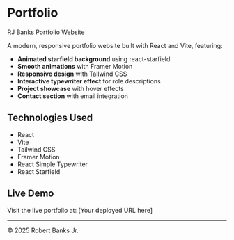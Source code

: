 # Portfolio

RJ Banks Portfolio Website

A modern, responsive portfolio website built with React and Vite, featuring:

- **Animated starfield background** using react-starfield
- **Smooth animations** with Framer Motion
- **Responsive design** with Tailwind CSS
- **Interactive typewriter effect** for role descriptions
- **Project showcase** with hover effects
- **Contact section** with email integration

## Technologies Used

- React
- Vite
- Tailwind CSS
- Framer Motion
- React Simple Typewriter
- React Starfield

## Live Demo

Visit the live portfolio at: [Your deployed URL here]

---

© 2025 Robert Banks Jr.
